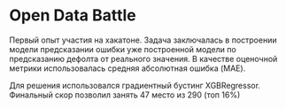 # Open Data Battle
Первый опыт участия на хакатоне.
Задача заключалась в построении модели предсказании ошибки уже построенной модели по предсказанию дефолта от реального значения.
В качестве оценочной метрики использовалась средняя абсолютная ошибка (MAE).

Для решения использовался градиентный бустинг XGBRegressor.
Финальный скор позволил занять 47 место из 290 (топ 16%)
